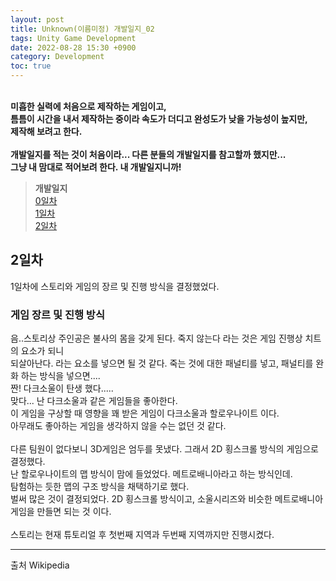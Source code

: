 ```yaml
---
layout: post
title: Unknown(이름미정) 개발일지_02
tags: Unity Game Development
date: 2022-08-28 15:30 +0900
category: Development 
toc: true
---
```

<br><strong>
미흡한 실력에 처음으로 제작하는 게임이고,  
틈틈이 시간을 내서 제작하는 중이라 속도가 더디고 완성도가 낮을 가능성이 높지만,  
제작해 보려고 한다.<br><br>
개발일지를 적는 것이 처음이라... 다른 분들의 개발일지를 참고할까 했지만...  
그냥 내 맘대로 적어보려 한다. 내 개발일지니까!
</strong>

>**개발일지** <br>
[0일차](/unity/development/2022/08/21/Unknown-00)<br>
[1일차](/unity/development/2022/08/22/Unknown-01)<br>
[2일차](/unity/development/2022/08/24/Unknown-02)<br>

## 2일차
1일차에 스토리와 게임의 장르 및 진행 방식을 결정했었다.


### 게임 장르 및 진행 방식
음..스토리상 주인공은 불사의 몸을 갖게 된다. 죽지 않는다 라는 것은 게임 진행상 치트의 요소가 되니  
되살아난다. 라는 요소를 넣으면 될 것 같다. 죽는 것에 대한 패널티를 넣고, 패널티를 완화 하는 방식을 넣으면....  
짠! 다크소울이 탄생 했다.....  
맞다... 난 다크소울과 같은 게임들을 좋아한다.  
이 게임을 구상할 때 영향을 꽤 받은 게임이 다크소울과 할로우나이트 이다.  
아무래도 좋아하는 게임을 생각하지 않을 수는 없던 것 같다.  
<br>
다른 팀원이 없다보니 3D게임은 엄두를 못냈다. 그래서 2D 횡스크롤 방식의 게임으로 결정했다.  
난 할로우나이트의 맵 방식이 맘에 들었었다. 메트로배니아라고 하는 방식인데.  
탐험하는 듯한 맵의 구조 방식을 채택하기로 했다.  
벌써 많은 것이 결정되었다. 2D 횡스크롤 방식이고, 소울시리즈와 비슷한 메트로배니아게임을 만들면 되는 것 이다.  
<br>
스토리는 현재 튜토리얼 후 첫번째 지역과 두번째 지역까지만 진행시켰다.

---
출처 <a name="wiki">Wikipedia</a>
